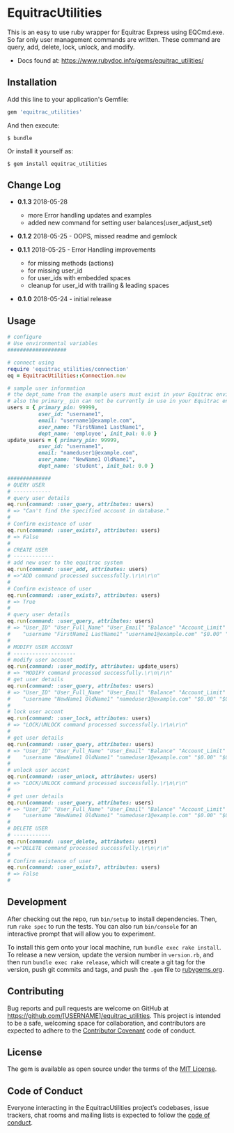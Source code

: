 # EquitracUtilities

This is an easy to use ruby wrapper for Equitrac Express using EQCmd.exe.  
So far only user management commands are written. These command are query, add, delete, lock, unlock, and modify.

* Docs found at: https://www.rubydoc.info/gems/equitrac_utilities/


## Installation

Add this line to your application's Gemfile:

```ruby
gem 'equitrac_utilities'
```

And then execute:

    $ bundle

Or install it yourself as:

    $ gem install equitrac_utilities

## Change Log

* **0.1.3** 2018-05-28
  - more Error handling updates and examples
  - added new command for setting user balances(user_adjust_set)

* **0.1.2** 2018-05-25 - OOPS, missed readme and gemlock

* **0.1.1** 2018-05-25 - Error Handling improvements
  - for missing methods (actions)
  - for missing user_id
  - for user_ids with embedded spaces
  - cleanup for user_id with trailing & leading spaces

* **0.1.0** 2018-05-24 - initial release

## Usage

```ruby
# configure
# Use environmental variables
###################

# connect using
require 'equitrac_utilities/connection'
eq = EquitracUtilities::Connection.new

# sample user information
# the dept_name from the example users must exist in your Equitrac environment
# also the primary_ pin can not be currently in use in your Equitrac environment
users = { primary_pin: 99999,
          user_id: "username1",
          email: "username1@example.com",
          user_name: "FirstName1 LastName1",
          dept_name: 'employee', init_bal: 0.0 }
update_users = { primary_pin: 99999,
          user_id: "username1",
          email: "nameduser1@example.com",
          user_name: "NewName1 OldName1",
          dept_name: 'student', init_bal: 0.0 }

##############
# QUERY USER
# ------------
# query user details
eq.run(command: :user_query, attributes: users)
# => "Can't find the specified account in database."
#
# Confirm existence of user
eq.run(command: :user_exists?, attributes: users)
# => False
#
# CREATE USER
# -------------
# add new user to the equitrac system
eq.run(command: :user_add, attributes: users)
# =>"ADD command processed successfully.\r\n\r\n"
#
# Confirm existence of user
eq.run(command: :user_exists?, attributes: users)
# => True
#
# query user details
eq.run(command: :user_query, attributes: users)
# => "User_ID" "User_Full_Name" "User_Email" "Balance" "Account_Limit" "Account_Status"
#    "username "FirstName1 LastName1" "username1@example.com" "$0.00" "$0.00" "Unlocked"
#
# MODIFY USER ACCOUNT
# --------------------
# modify user account
eq.run(command: :user_modify, attributes: update_users)
# => "MODIFY command processed successfully.\r\n\r\n"
# get user details
eq.run(command: :user_query, attributes: users)
# => "User_ID" "User_Full_Name" "User_Email" "Balance" "Account_Limit" "Account_Status"
#    "username "NewName1 OldName1" "nameduser1@example.com" "$0.00" "$0.00" "Unlocked"
#
# lock user accont
eq.run(command: :user_lock, attributes: users)
# => "LOCK/UNLOCK command processed successfully.\r\n\r\n"
#
# get user details
eq.run(command: :user_query, attributes: users)
# => "User_ID" "User_Full_Name" "User_Email" "Balance" "Account_Limit" "Account_Status"
#    "username "NewName1 OldName1" "nameduser1@example.com" "$0.00" "$0.00" "Locked"
#
# unlock user accont
eq.run(command: :user_unlock, attributes: users)
# => "LOCK/UNLOCK command processed successfully.\r\n\r\n"
#
# get user details
eq.run(command: :user_query, attributes: users)
# => "User_ID" "User_Full_Name" "User_Email" "Balance" "Account_Limit" "Account_Status"
#    "username "NewName1 OldName1" "nameduser1@example.com" "$0.00" "$0.00" "Unocked"
#
# DELETE USER
# ------------
eq.run(command: :user_delete, attributes: users)
# =>"DELETE command processed successfully.\r\n\r\n"
#
# Confirm existence of user
eq.run(command: :user_exists?, attributes: users)
# => False
#


```

## Development

After checking out the repo, run `bin/setup` to install dependencies. Then, run `rake spec` to run the tests. You can also run `bin/console` for an interactive prompt that will allow you to experiment.

To install this gem onto your local machine, run `bundle exec rake install`. To release a new version, update the version number in `version.rb`, and then run `bundle exec rake release`, which will create a git tag for the version, push git commits and tags, and push the `.gem` file to [rubygems.org](https://rubygems.org).

## Contributing

Bug reports and pull requests are welcome on GitHub at https://github.com/[USERNAME]/equitrac_utilities. This project is intended to be a safe, welcoming space for collaboration, and contributors are expected to adhere to the [Contributor Covenant](http://contributor-covenant.org) code of conduct.

## License

The gem is available as open source under the terms of the [MIT License](https://opensource.org/licenses/MIT).

## Code of Conduct

Everyone interacting in the EquitracUtilities project’s codebases, issue trackers, chat rooms and mailing lists is expected to follow the [code of conduct](https://github.com/[USERNAME]/equitrac_utilities/blob/master/CODE_OF_CONDUCT.md).

